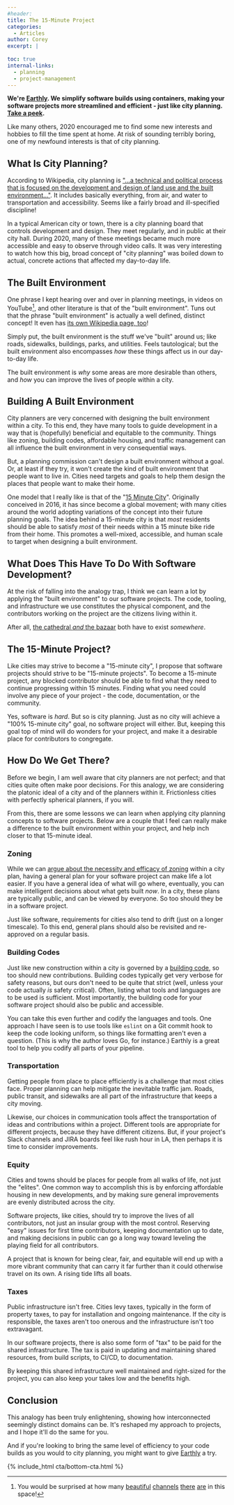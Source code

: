 ```yaml
---
#header:
title: The 15-Minute Project
categories:
  - Articles
author: Corey
excerpt: |
    
toc: true
internal-links:
  - planning
  - project-management
---
```

**We're [Earthly](https://earthly.dev/). We simplify software builds using containers, making your software projects more streamlined and efficient - just like city planning. [Take a peek](/).**

Like many others, 2020 encouraged me to find some new interests and hobbies to fill the time spent at home. At risk of sounding terribly boring, one of my newfound interests is that of city planning.

## What Is City Planning?

According to Wikipedia, city planning is ["...a technical and political process that is focused on the development and design of land use and the built environment..."](https://en.wikipedia.org/wiki/Urban_planning). It includes basically everything, from air, and water to transportation and accessibility. Seems like a fairly broad and ill-specified discipline!

In a typical American city or town, there is a city planning board that controls development and design. They meet regularly, and in public at their city hall. During 2020, many of these meetings became much more accessible and easy to observe through video calls. It was very interesting to watch how this big, broad concept of "city planning" was boiled down to actual, concrete actions that affected my day-to-day life.

## The Built Environment

One phrase I kept hearing over and over in planning meetings, in videos on YouTube[^1], and other literature is that of the "built environment". Tuns out that the phrase "built environment" is actually a well defined, distinct concept! It even has [its own Wikipedia page, too](https://en.wikipedia.org/wiki/Built_environment)!

Simply put, the built environment is the stuff we've "built" around us; like roads, sidewalks, buildings, parks, and utilities. Feels tautological; but the built environment also encompasses *how* these things affect us in our day-to-day life.

The built environment is *why* some areas are more desirable than others, and *how* you can improve the lives of people within a city.

## Building A Built Environment

City planners are very concerned with designing the built environment within a city. To this end, they have many tools to guide development in a way that is (hopefully) beneficial and equitable to the community. Things like zoning, building codes, affordable housing, and traffic management can all influence the built environment in very consequential ways.

But, a planning commission can't design a built environment without a goal. Or, at least if they try, it won't create the kind of built environment that people want to live in. Cities need targets and goals to help them design the places that people want to make their home.

One model that I really like is that of the "[15 Minute City](https://www.cnu.org/publicsquare/2021/02/08/defining-15-minute-city)". Originally conceived in 2016, it has since become a global movement; with many cities around the world adopting variations of the concept into their future planning goals. The idea behind a 15-minute city is that *most* residents should be able to satisfy *most* of their needs within a 15 minute bike ride from their home. This promotes a well-mixed, accessible, and human scale to target when designing a built environment.

## What Does This Have To Do With Software Development?

At the risk of falling into the analogy trap, I think we can learn a lot by applying the "built environment" to our software projects. The code, tooling, and infrastructure we use constitutes the physical component, and the contributors working on the project are the citizens living within it.

After all, [the cathedral *and* the bazaar](http://www.catb.org/~esr/writings/cathedral-bazaar/cathedral-bazaar/index.html#catbmain) both have to exist *somewhere*.

## The 15-Minute Project?

Like cities may strive to become a "15-minute city", I propose that software projects should strive to be "15-minute projects". To become a 15-minute project, any blocked contributor should be able to find what they need to continue progressing within 15 minutes. Finding what you need could involve any piece of your project - the code, documentation, or the community.

Yes, software is *hard*. But so is city planning. Just as no city will achieve a "100% 15-minute city" goal, no software project will either. But, keeping this goal top of mind will do wonders for your project, and make it a desirable place for contributors to congregate.

## How Do We Get There?

Before we begin, I am well aware that city planners are not perfect; and that cities quite often make poor decisions. For this analogy, we are considering the platonic ideal of a city and of the planners within it. Frictionless cities with perfectly spherical planners, if you will.

From this, there are some lessons we can learn when applying city planning concepts to software projects. Below are a couple that I feel can really make a difference to the built environment within your project, and help inch closer to that 15-minute ideal.

### Zoning

While we can [argue about the necessity and efficacy of zoning](https://www.urban.org/debates/land-use-regulation-whats-it-worth-anyway) within a city plan, having a general plan for your software project can make life a lot easier. If you have a general idea of what will go where, eventually, you can make intelligent decisions about what gets built *now*. In a city, these plans are typically public, and can be viewed by everyone. So too should they be in a software project.

Just like software, requirements for cities also tend to drift (just on a longer timescale). To this end, general plans should also be revisited and re-approved on a regular basis.

### Building Codes

Just like new construction within a city is governed by a [building code](https://codes.iccsafe.org/content/IBC2021P1), so too should new contributions. Building codes typically get very verbose for safety reasons, but ours don't need to be quite that strict (well, unless your code actually *is* safety critical). Often, listing what tools and languages are to be used is sufficient. Most importantly, the building code for your software project should also be public and accessible.

You can take this even further and codify the languages and tools. One approach I have seen is to use tools like `eslint` on a Git commit hook to keep the code looking uniform, so things like formatting aren't even a question. (This is why the author loves Go, for instance.) Earthly is a great tool to help you codify all parts of your pipeline.

### Transportation

Getting people from place to place efficiently is a challenge that most cities face. Proper planning can help mitigate the inevitable traffic jam. Roads, public transit, and sidewalks are all part of the infrastructure that keeps a city moving.

Likewise, our choices in communication tools affect the transportation of ideas and contributions within a project. Different tools are appropriate for different projects, because they have different citizens. But, if your project's Slack channels and JIRA boards feel like rush hour in LA, then perhaps it is time to consider improvements.

### Equity

Cities and towns should be places for people from all walks of life, not just the "elites". One common way to accomplish this is by enforcing affordable housing in new developments, and by making sure general improvements are evenly distributed across the city.

Software projects, like cities, should try to improve the lives of all contributors, not just an insular group with the most control. Reserving "easy" issues for first time contributors, keeping documentation up to date, and making decisions in public can go a long way toward leveling the playing field for all contributors.

A project that is known for being clear, fair, and equitable will end up with a more vibrant community that can carry it far further than it could otherwise travel on its own. A rising tide lifts all boats.

### Taxes

Public infrastructure isn't free. Cities levy taxes, typically in the form of property taxes, to pay for installation and ongoing maintenance. If the city is responsible, the taxes aren't too onerous and the infrastructure isn't too extravagant.

In our software projects, there is also some form of "tax" to be paid for the shared infrastructure. The tax is paid in updating and maintaining shared resources, from build scripts, to CI/CD, to documentation.

By keeping this shared infrastructure well maintained and right-sized for the project, you can also keep your takes low and the benefits high.

## Conclusion

This analogy has been truly enlightening, showing how interconnected seemingly distinct domains can be. It's reshaped my approach to projects, and I hope it'll do the same for you.

And if you're looking to bring the same level of efficiency to your code builds as you would to city planning, you might want to give [Earthly](https://www.earthly.dev/) a try.

{% include_html cta/bottom-cta.html %}

[^1]: You would be surprised at how many [beautiful](https://www.youtube.com/channel/UCGc8ZVCsrR3dAuhvUbkbToQ) [channels](https://www.youtube.com/channel/UC0intLFzLaudFG-xAvUEO-A) [there](https://www.youtube.com/channel/UCqdUXv9yQiIhspWPYgp8_XA) [are](https://www.youtube.com/user/strongtowns) in this space!
